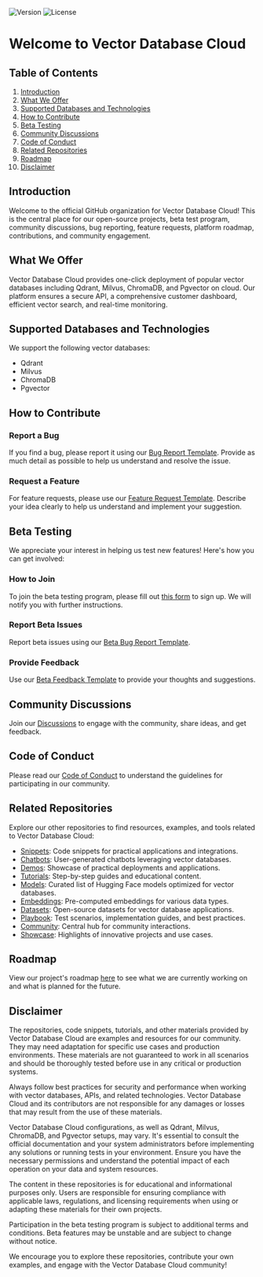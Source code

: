 ![Version](https://img.shields.io/badge/version-1.0.0-blue.svg) ![License](https://img.shields.io/badge/license-MIT-green.svg)

# Welcome to Vector Database Cloud

## Table of Contents
1. [Introduction](#introduction)
2. [What We Offer](#what-we-offer)
3. [Supported Databases and Technologies](#supported-databases-and-technologies)
4. [How to Contribute](#how-to-contribute)
5. [Beta Testing](#beta-testing)
6. [Community Discussions](#community-discussions)
7. [Code of Conduct](#code-of-conduct)
8. [Related Repositories](#related-repositories)
9. [Roadmap](#roadmap)
10. [Disclaimer](#disclaimer)

## Introduction
Welcome to the official GitHub organization for Vector Database Cloud! This is the central place for our open-source projects, beta test program, community discussions, bug reporting, feature requests, platform roadmap, contributions, and community engagement.

## What We Offer
Vector Database Cloud provides one-click deployment of popular vector databases including Qdrant, Milvus, ChromaDB, and Pgvector on cloud. Our platform ensures a secure API, a comprehensive customer dashboard, efficient vector search, and real-time monitoring.

## Supported Databases and Technologies
We support the following vector databases:
- Qdrant
- Milvus
- ChromaDB
- Pgvector

## How to Contribute
### Report a Bug
If you find a bug, please report it using our [Bug Report Template](https://github.com/VectorDBCloud/Community/issues/new?template=bug_report.md). Provide as much detail as possible to help us understand and resolve the issue.

### Request a Feature
For feature requests, please use our [Feature Request Template](https://github.com/VectorDBCloud/Community/issues/new?template=feature_request.md). Describe your idea clearly to help us understand and implement your suggestion.

## Beta Testing
We appreciate your interest in helping us test new features! Here's how you can get involved:

### How to Join
To join the beta testing program, please fill out [this form](https://tally.so/r/m6x0QB) to sign up. We will notify you with further instructions.

### Report Beta Issues
Report beta issues using our [Beta Bug Report Template](https://github.com/VectorDBCloud/Community/issues/new?labels=bug,beta&template=beta_bug_report.md).

### Provide Feedback
Use our [Beta Feedback Template](https://github.com/VectorDBCloud/Community/issues/new?template=beta_feedback.md) to provide your thoughts and suggestions.

## Community Discussions
Join our [Discussions](https://github.com/VectorDBCloud/Community/discussions) to engage with the community, share ideas, and get feedback.

## Code of Conduct
Please read our [Code of Conduct](https://github.com/VectorDBCloud/Community/blob/main/CODE_OF_CONDUCT.md) to understand the guidelines for participating in our community.

## Related Repositories
Explore our other repositories to find resources, examples, and tools related to Vector Database Cloud:

- [Snippets](https://github.com/VectorDBCloud/snippets): Code snippets for practical applications and integrations.
- [Chatbots](https://github.com/VectorDBCloud/chatbots): User-generated chatbots leveraging vector databases.
- [Demos](https://github.com/VectorDBCloud/demos): Showcase of practical deployments and applications.
- [Tutorials](https://github.com/VectorDBCloud/tutorials): Step-by-step guides and educational content.
- [Models](https://github.com/VectorDBCloud/models): Curated list of Hugging Face models optimized for vector databases.
- [Embeddings](https://github.com/VectorDBCloud/Embeddings): Pre-computed embeddings for various data types.
- [Datasets](https://github.com/VectorDBCloud/Datasets): Open-source datasets for vector database applications.
- [Playbook](https://github.com/VectorDBCloud/Playbook): Test scenarios, implementation guides, and best practices.
- [Community](https://github.com/VectorDBCloud/Community): Central hub for community interactions.
- [Showcase](https://github.com/VectorDBCloud/Showcase): Highlights of innovative projects and use cases.

## Roadmap
View our project's roadmap [here](https://github.com/VectorDBCloud/Community/blob/main/ROADMAP.md) to see what we are currently working on and what is planned for the future.

## Disclaimer
The repositories, code snippets, tutorials, and other materials provided by Vector Database Cloud are examples and resources for our community. They may need adaptation for specific use cases and production environments. These materials are not guaranteed to work in all scenarios and should be thoroughly tested before use in any critical or production systems.

Always follow best practices for security and performance when working with vector databases, APIs, and related technologies. Vector Database Cloud and its contributors are not responsible for any damages or losses that may result from the use of these materials.

Vector Database Cloud configurations, as well as Qdrant, Milvus, ChromaDB, and Pgvector setups, may vary. It's essential to consult the official documentation and your system administrators before implementing any solutions or running tests in your environment. Ensure you have the necessary permissions and understand the potential impact of each operation on your data and system resources.

The content in these repositories is for educational and informational purposes only. Users are responsible for ensuring compliance with applicable laws, regulations, and licensing requirements when using or adapting these materials for their own projects.

Participation in the beta testing program is subject to additional terms and conditions. Beta features may be unstable and are subject to change without notice.

We encourage you to explore these repositories, contribute your own examples, and engage with the Vector Database Cloud community!

